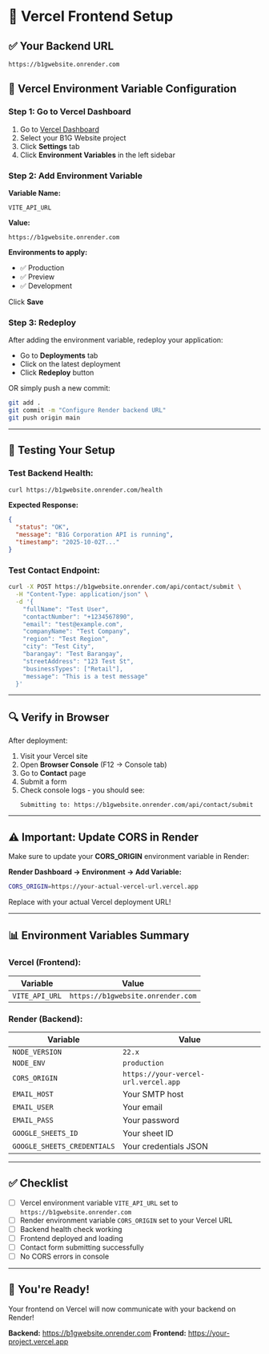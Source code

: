 # 🚀 Vercel Frontend Setup

## ✅ Your Backend URL
```
https://b1gwebsite.onrender.com
```

## 📝 Vercel Environment Variable Configuration

### **Step 1: Go to Vercel Dashboard**
1. Go to [Vercel Dashboard](https://vercel.com/dashboard)
2. Select your B1G Website project
3. Click **Settings** tab
4. Click **Environment Variables** in the left sidebar

### **Step 2: Add Environment Variable**

**Variable Name:**
```
VITE_API_URL
```

**Value:**
```
https://b1gwebsite.onrender.com
```

**Environments to apply:**
- ✅ Production
- ✅ Preview
- ✅ Development

Click **Save**

### **Step 3: Redeploy**

After adding the environment variable, redeploy your application:
- Go to **Deployments** tab
- Click on the latest deployment
- Click **Redeploy** button

OR simply push a new commit:
```bash
git add .
git commit -m "Configure Render backend URL"
git push origin main
```

---

## 🧪 Testing Your Setup

### **Test Backend Health:**
```bash
curl https://b1gwebsite.onrender.com/health
```

**Expected Response:**
```json
{
  "status": "OK",
  "message": "B1G Corporation API is running",
  "timestamp": "2025-10-02T..."
}
```

### **Test Contact Endpoint:**
```bash
curl -X POST https://b1gwebsite.onrender.com/api/contact/submit \
  -H "Content-Type: application/json" \
  -d '{
    "fullName": "Test User",
    "contactNumber": "+1234567890",
    "email": "test@example.com",
    "companyName": "Test Company",
    "region": "Test Region",
    "city": "Test City",
    "barangay": "Test Barangay",
    "streetAddress": "123 Test St",
    "businessTypes": ["Retail"],
    "message": "This is a test message"
  }'
```

---

## 🔍 Verify in Browser

After deployment:

1. Visit your Vercel site
2. Open **Browser Console** (F12 → Console tab)
3. Go to **Contact** page
4. Submit a form
5. Check console logs - you should see:
   ```
   Submitting to: https://b1gwebsite.onrender.com/api/contact/submit
   ```

---

## ⚠️ Important: Update CORS in Render

Make sure to update your **CORS_ORIGIN** environment variable in Render:

**Render Dashboard → Environment → Add Variable:**

```bash
CORS_ORIGIN=https://your-actual-vercel-url.vercel.app
```

Replace with your actual Vercel deployment URL!

---

## 📊 Environment Variables Summary

### **Vercel (Frontend):**
| Variable | Value |
|----------|-------|
| `VITE_API_URL` | `https://b1gwebsite.onrender.com` |

### **Render (Backend):**
| Variable | Value |
|----------|-------|
| `NODE_VERSION` | `22.x` |
| `NODE_ENV` | `production` |
| `CORS_ORIGIN` | `https://your-vercel-url.vercel.app` |
| `EMAIL_HOST` | Your SMTP host |
| `EMAIL_USER` | Your email |
| `EMAIL_PASS` | Your password |
| `GOOGLE_SHEETS_ID` | Your sheet ID |
| `GOOGLE_SHEETS_CREDENTIALS` | Your credentials JSON |

---

## ✅ Checklist

- [ ] Vercel environment variable `VITE_API_URL` set to `https://b1gwebsite.onrender.com`
- [ ] Render environment variable `CORS_ORIGIN` set to your Vercel URL
- [ ] Backend health check working
- [ ] Frontend deployed and loading
- [ ] Contact form submitting successfully
- [ ] No CORS errors in console

---

## 🎉 You're Ready!

Your frontend on Vercel will now communicate with your backend on Render!

**Backend:** https://b1gwebsite.onrender.com
**Frontend:** https://your-project.vercel.app

